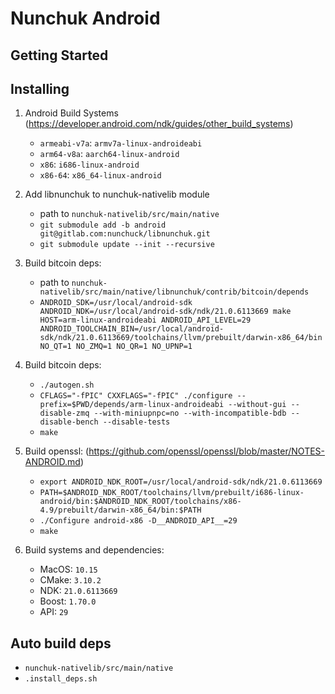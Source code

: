 # Nunchuk Android

## Getting Started

## Installing

1. Android Build Systems (https://developer.android.com/ndk/guides/other_build_systems)
    - ```armeabi-v7a```: ```armv7a-linux-androideabi```
    - ```arm64-v8a```: ```aarch64-linux-android```
    - ```x86```: ```i686-linux-android```
    - ```x86-64```: ```x86_64-linux-android```


2. Add libnunchuk to nunchuk-nativelib module
    - path to ```nunchuk-nativelib/src/main/native```
    - ```git submodule add -b android git@gitlab.com:nunchuck/libnunchuk.git```
    - ```git submodule update --init --recursive```


3. Build bitcoin deps:
    - path to ```nunchuk-nativelib/src/main/native/libnunchuk/contrib/bitcoin/depends```
    -  ```ANDROID_SDK=/usr/local/android-sdk ANDROID_NDK=/usr/local/android-sdk/ndk/21.0.6113669 make HOST=arm-linux-androideabi ANDROID_API_LEVEL=29 ANDROID_TOOLCHAIN_BIN=/usr/local/android-sdk/ndk/21.0.6113669/toolchains/llvm/prebuilt/darwin-x86_64/bin NO_QT=1 NO_ZMQ=1 NO_QR=1 NO_UPNP=1```


4. Build bitcoin deps:
    - ```./autogen.sh```
    - ```CFLAGS="-fPIC" CXXFLAGS="-fPIC" ./configure --prefix=$PWD/depends/arm-linux-androideabi --without-gui --disable-zmq --with-miniupnpc=no --with-incompatible-bdb --disable-bench --disable-tests```
    - ```make```
   

5. Build openssl: (https://github.com/openssl/openssl/blob/master/NOTES-ANDROID.md)
    - ```export ANDROID_NDK_ROOT=/usr/local/android-sdk/ndk/21.0.6113669```
    - ```PATH=$ANDROID_NDK_ROOT/toolchains/llvm/prebuilt/i686-linux-android/bin:$ANDROID_NDK_ROOT/toolchains/x86-4.9/prebuilt/darwin-x86_64/bin:$PATH```
    - ```./Configure android-x86 -D__ANDROID_API__=29```
    - ```make```
   

6. Build systems and dependencies:
    - MacOS: ```10.15```
    - CMake: ```3.10.2```
    - NDK: ```21.0.6113669```
    - Boost: ```1.70.0```
    - API: ```29```


## Auto build deps
   - ```nunchuk-nativelib/src/main/native```
   - ```.install_deps.sh```

